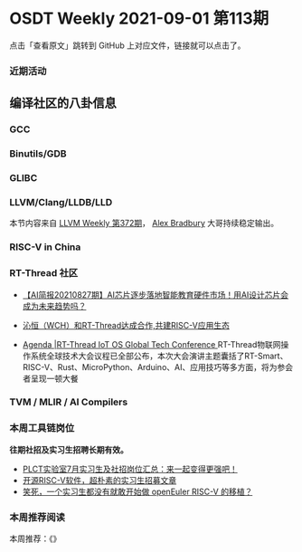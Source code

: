 # OSDT Weekly 2021-09-01 第113期

点击「查看原文」跳转到 GitHub 上对应文件，链接就可以点击了。

### 近期活动

## 编译社区的八卦信息

### GCC

### Binutils/GDB

### GLIBC

### LLVM/Clang/LLDB/LLD

本节内容来自 [LLVM Weekly 第372期](http://llvmweekly.org/issue/372)，
[Alex Bradbury](https://www.linkedin.com/in/alex-bradbury/) 大哥持续稳定输出。

### RISC-V in China

### RT-Thread 社区
- [【AI简报20210827期】AI芯片逐步落地智能教育硬件市场！用AI设计芯片会成为未来趋势吗？](https://mp.weixin.qq.com/s/cWqE3HOi4qKB7U211mNuyA) 

- [沁恒（WCH）和RT-Thread达成合作,共建RISC-V应用生态](https://mp.weixin.qq.com/s/boLVkGxef7N-6BZjIOLyEA)

- [Agenda |RT-Thread IoT OS Global Tech Conference ](https://www.rt-thread.io/announcement.html) RT-Thread物联网操作系统全球技术大会议程已全部公布，本次大会演讲主题囊括了RT-Smart、RISC-V、Rust、MicroPython、Arduino、AI、应用技巧等多方面，将为参会者呈现一顿大餐

### TVM / MLIR / AI Compilers

### 本周工具链岗位

**往期社招及实习生招聘长期有效。**

- [PLCT实验室7月实习生及社招岗位汇总：来一起变得更强吧！](https://mp.weixin.qq.com/s/lL5_L2oh-kNvP8wHMARSAg)
- [开源RISC-V软件，超朴素的实习生招募文章](https://mp.weixin.qq.com/s/ETtlYTHa_41SYrxpSuh_sw)
- [笑死，一个实习生都没有就敢开始做 openEuler RISC-V 的移植？](https://mp.weixin.qq.com/s/x_LUxu1dJTaN6VS7DU6xsg)

### 本周推荐阅读

本周推荐：《》
